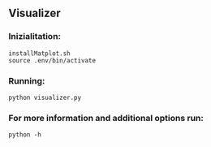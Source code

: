 ## Visualizer

### Inizialitation:
```
installMatplot.sh
source .env/bin/activate
```

### Running:
```
python visualizer.py
```

### For more information and additional options run:
```
python -h
```
